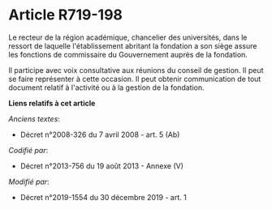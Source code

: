 # Article R719-198

Le recteur de la région académique, chancelier des universités, dans le ressort de laquelle l'établissement abritant la
fondation a son siège assure les fonctions de commissaire du Gouvernement auprès de la fondation.

Il participe avec voix consultative aux réunions du conseil de gestion. Il peut se faire représenter à cette occasion. Il
peut obtenir communication de tout document relatif à l'activité ou à la gestion de la fondation.

**Liens relatifs à cet article**

_Anciens textes_:

  - Décret n°2008-326 du 7 avril 2008 - art. 5 (Ab)

_Codifié par_:

  - Décret n°2013-756 du 19 août 2013 -  Annexe (V)

_Modifié par_:

  - Décret n°2019-1554 du 30 décembre 2019 - art. 1
